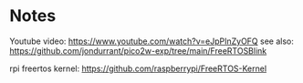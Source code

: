 # Notes

Youtube video: https://www.youtube.com/watch?v=eJpPInZyOFQ
see also: https://github.com/jondurrant/pico2w-exp/tree/main/FreeRTOSBlink

rpi freertos kernel: https://github.com/raspberrypi/FreeRTOS-Kernel

